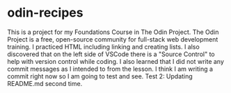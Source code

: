 # odin-recipes
This is a project for my Foundations Course in The Odin Project. The Odin Project is a free, open-source community for full-stack web development training. I practiced HTML including linking and creating lists. I also discovered that on the left side of VSCode there is a "Source Control" to help with version control while coding. I also learned that I did not write any commit messages as I intended to from the lesson. I think I am writing a commit right now so I am going to test and see. Test 2: Updating README.md second time.